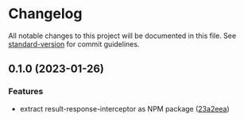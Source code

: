 # Changelog

All notable changes to this project will be documented in this file. See [standard-version](https://github.com/conventional-changelog/standard-version) for commit guidelines.

## 0.1.0 (2023-01-26)


### Features

* extract result-response-interceptor as NPM package ([23a2eea](https://github.com/startupdevhouse/typescript-functional-extensions-nestjs/commit/23a2eeaa8e85b82ff78ba9ee5f03733a44264835))
